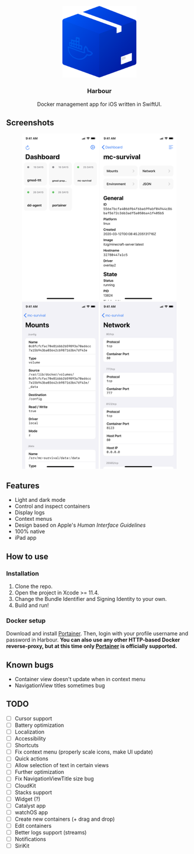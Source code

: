 <p align="center">
	<img width="200" src="Resources/Icon/Harbour@2x.png" alt="Harbour Logo"><br>
	<h3 align="center">Harbour</h3>
	<p align="center">Docker management app for iOS written in SwiftUI.</p>
</p>

## Screenshots
<p align=center>
	<img height="450" src="Resources/Screenshots/Light/Dashboard.png" alt="Dashboard">
	<img height="450" src="Resources/Screenshots/Light/Detail.png" alt="Detail">
	<img height="450" src="Resources/Screenshots/Light/Mounts.png" alt="Mounts">
	<img height="450" src="Resources/Screenshots/Light/Network.png" alt="Network">
</p>

## Features
- Light and dark mode
- Control and inspect containers
- Display logs
- Context menus
- Design based on Apple's *Human Interface Guidelines*
- 100% native
- iPad app

## How to use
### Installation
1. Clone the repo.
2. Open the project in Xcode >= 11.4.
3. Change the Bundle Identifier and Signing Identity to your own.
4. Build and run!

### Docker setup
Download and install [Portainer](https://portainer.io). Then, login with your profile username and password in Harbour. **You can also use any other HTTP-based Docker reverse-proxy, but at this time only [Portainer](https://portainer.io) is officially supported.**

## Known bugs
- Container view doesn't update when in context menu
- NavigationView titles sometimes bug

## TODO
- [ ] Cursor support
- [ ] Battery optimization
- [ ] Localization
- [ ] Accessibility
- [ ] Shortcuts
- [ ] Fix context menu (properly scale icons, make UI update)
- [ ] Quick actions
- [ ] Allow selection of text in certain views
- [ ] Further optimization
- [ ] Fix NavigationViewTitle size bug
- [ ] CloudKit
- [ ] Stacks support
- [ ] Widget (?)
- [ ] Catalyst app
- [ ] watchOS app
- [ ] Create new containers (+ drag and drop)
- [ ] Edit containers
- [ ] Better logs support (streams)
- [ ] Notifications
- [ ] SiriKit
